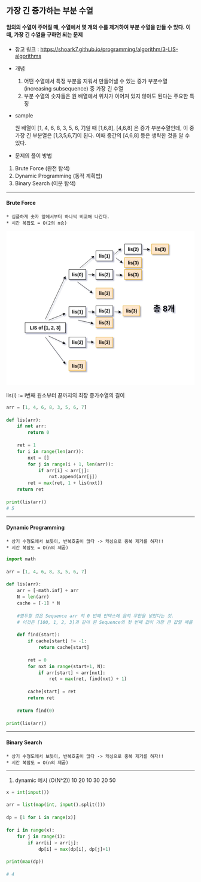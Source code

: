 ## 가장 긴 증가하는 부분 수열


#### 임의의 수열이 주어질 때, 수열에서 몇 개의 수를 제거하여 부분 수열을 만들 수 있다. 이때, 가장 긴 수열을 구하면 되는 문제

* 참고 링크 : https://shoark7.github.io/programming/algorithm/3-LIS-algorithms

* 개념
    1. 어떤 수열에서 특정 부분을 지워서 만들어낼 수 있는 증가 부분수열(increasing subsequence) 중 가장 긴 수열
    2. 부분 수열의 숫자들은 원 배열에서 위치가 이어져 있지 않아도 된다는 주요한 특징
    
* sample 
  
  원 배열이 [1, 4, 6, 8, 3, 5, 6, 7]일 때 [1,6,8], [4,6,8] 은 증가 부분수열인데, 이 중 가장 긴 부분열은 
  [1,3,5,6,7]이 된다. 이때 중간의 [4,6,8] 등은 생략한 것을 알 수 있다.


* 문제의 풀이 방법
1. Brute Force (완전 탐색)
2. Dynamic Programming (동적 계획법)
3. Binary Search (이분 탐색)

<hr>

#### Brute Force
    * 심플하게 숫자 앞에서부터 하나씩 비교해 나간다.
    * 시간 복잡도 = O(2의 n승)

![brute_force_lis_time.png](brute_force_lis_time.PNG)

lis(i) := i번째 원소부터 끝까지의 최장 증가수열의 길이

~~~python
arr = [1, 4, 6, 8, 3, 5, 6, 7]

def lis(arr):
    if not arr:
        return 0

    ret = 1
    for i in range(len(arr)):
        nxt = []
        for j in range(i + 1, len(arr)):
            if arr[i] < arr[j]:
                nxt.append(arr[j])
        ret = max(ret, 1 + lis(nxt))
    return ret

print(lis(arr))
# 5
~~~

<hr>

#### Dynamic Programming
    * 상기 수형도에서 보듯이, 반복호출이 많다 -> 캐싱으로 중복 제거를 하자!!
    * 시간 복잡도 = O(n의 제곱)

~~~python
import math

arr = [1, 4, 6, 8, 3, 5, 6, 7]

def lis(arr):
    arr = [-math.inf] + arr
    N = len(arr)
    cache = [-1] * N
    
    #염두할 것은 Sequence arr 의 0 번째 인덱스에 음의 무한을 넣었다는 것. 
    # 이것은 [100, 1, 2, 3]과 같이 원 Sequence의 첫 번째 값이 가장 큰 값일 때를 대비하기 위한 것. 

    def find(start):
        if cache[start] != -1:
            return cache[start]

        ret = 0
        for nxt in range(start+1, N):
            if arr[start] < arr[nxt]:
                ret = max(ret, find(nxt) + 1)

        cache[start] = ret
        return ret

    return find(0)

print(lis(arr))
~~~

<hr>

#### Binary Search
    * 상기 수형도에서 보듯이, 반복호출이 많다 -> 캐싱으로 중복 제거를 하자!!
    * 시간 복잡도 = O(n의 제곱)

<hr>

1. dynamic 예시 (O(N^2))
10	20	10	30	20	50

~~~python
x = int(input())

arr = list(map(int, input().split()))

dp = [1 for i in range(x)]

for i in range(x):
    for j in range(i):
        if arr[i] > arr[j]:
            dp[i] = max(dp[i], dp[j]+1)

print(max(dp))

# 4
~~~



